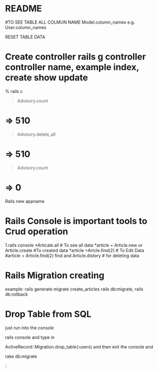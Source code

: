 # README

#TO SEE TABLE ALL COLMUN NAME
Model.column_names
e.g. User.column_names

RESET TABLE DATA 

# Create controller rails g controller  controller name, example index, create show update

% rails c
> Advisory.count
# => 510 
> Advisory.delete_all
# => 510 
> Advisory.count
# => 0

Rails new appname

# Rails Console is important tools to Crud operation
1.rails console
*Articale.all # To see all data
*article = Article.new or Article.create #To created data
*article =Artcle.find(2) # To Edit Data
#article = Article.find(2) find and Article.distory # for deleting data

# Rails Migration creating

example: rails generate migrate create_articles
  rails db:migrate,
  rails db:rollback
# Drop Table from SQL

just run into the console

rails console
and type in

ActiveRecord::Migration.drop_table(:users)
and then exit the console and

rake db:migrate

:
